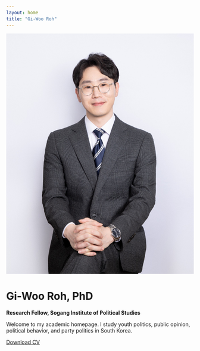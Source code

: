 ```yaml
---
layout: home
title: "Gi-Woo Roh"
---
```


![Profile Picture](/assets/images/profile.jpg)

# Gi-Woo Roh, PhD  
**Research Fellow, Sogang Institute of Political Studies**

Welcome to my academic homepage. I study youth politics, public opinion, political behavior, and party politics in South Korea.

[Download CV](cv.pdf)
